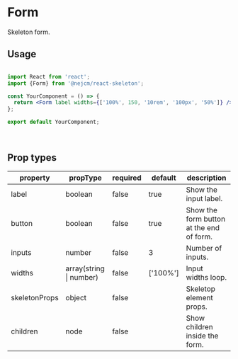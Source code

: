 # Form

<p>
  Skeleton form.
</p>

## Usage

```jsx

import React from 'react';
import {Form} from '@nejcm/react-skeleton';

const YourComponent = () => {
  return <Form label widths={['100%', 150, '10rem', '100px', '50%']} />;
};

export default YourComponent;

```
<br/>

## Prop types

<table style="width:100%">
  <thead>
    <tr>
      <th>property</th>
      <th>propType</th>
      <th>required</th>
      <th>default</th>
      <th>description</th>
    </tr>
  </thead>
  <tbody>
    <tr>
      <td>label</td>
      <td>boolean</td>
      <td>false</td>
      <td>true</td>
      <td>Show the input label.</td>
    </tr>
    <tr>
      <td>button</td>
      <td>boolean</td>
      <td>false</td>
      <td>true</td>
      <td>Show the form button at the end of form.</td>
    </tr>
    <tr>
      <td>inputs</td>
      <td>number</td>
      <td>false</td>
      <td>3</td>
      <td>Number of inputs.</td>
    </tr>
    <tr>
      <td>widths</td>
      <td>array(string | number)</td>
      <td>false</td>
      <td>['100%']</td>
      <td>Input widths loop.</td>
    </tr>
    <tr>
      <td>skeletonProps</td>
      <td>object</td>
      <td>false</td>
      <td></td>
      <td>Skeletop element props.</td>
    </tr>
    <tr>
      <td>children</td>
      <td>node</td>
      <td>false</td>
      <td></td>
      <td>Show children inside the form.</td>
    </tr>
  </tbody>
</table>
